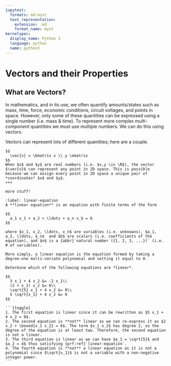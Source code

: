 ```yaml
---
jupytext:
  formats: md:myst
  text_representation:
    extension: .md
    format_name: myst
kernelspec:
  display_name: Python 3
  language: python
  name: python3
---
```


# Vectors and their Properties

## What are Vectors?

In mathematics, and in its use, we often quantify amounts/states such as mass, time, force, economic conditions, circuit voltages, and points in space. However, only some of these quantities can be expressed using a single number (i.e. mass & time). To represent more complex _multi-component_ quantities we must use multiple numbers. We can do this using vectors.

Vectors can represent lots of different quantities; here are a couple.

```{tab} Points in 2D Space
$$
  \vec{v} = \bmatrix x \\ y \ematrix
$$
When $x$ and $y$ are real numbers (i.e. $x,y \in \R$), the vector $\vec{v}$ can represent any point in 2D space. This is possible because we can assign every point in 2D space a unique pair of *coordinates* $x$ and $y$.
+++
```

```{tab} Another example...
more stuff!
```

```{prf:definition} Linear Equation
:label: linear-equation
A **linear equation** is an equation with finite terms of the form

$$
  a_1 x_1 + a_2 + \ldots + a_n x_b = b
$$

where $x_1, x_2, \ldots, x_n$ are variables (i.e. unknowns), $a_1, a_2, \ldots, a_n$  and $b$ are scalars (i.e. coefficients of the equation), and $n$ is a {abbr}`natural number ({1, 2, 3, ...})` (i.e. # of variables).

More simply, a linear equation is the equation formed by taking a degree-one multi-variate polynomial and setting it equal to 0.
```

````{prf:example} Some Linear Equations
Determine which of the following equations are *linear*.

$$
  3 x_1 + 4 x_2 &= -2 x_1\\
  (2 + x_1) x_2 &= 6\\
  \sqrt{5} x_1 + 4 x_2 &= 0\\
  5 \sqrt{x_1} + 4 x_2 &= 0
$$

```{toggle}
1. The first equation is linear since it can be rewritten as $5 x_1 + 4 x_2 = 0$.
2. The second equation is **not** linear as we can re-express it as $2 x_2 + \boxed{x_1 x_2} = 6$. The term $x_1 x_2$ has degree 2, so the degree of the equation is at least two. Therefore, the second equation is not a linear.
3. The third equation is linear as we can have $a_1 = \sqrt{5}$ and $a_2 = 4$ thus satisfying {prf:ref}`linear-equation`.
4. The fourth equation is **not** a linear equation as it is not a polynomial since $\sqrt{x_1}$ is not a variable with a non-negative integer power.
```

````
